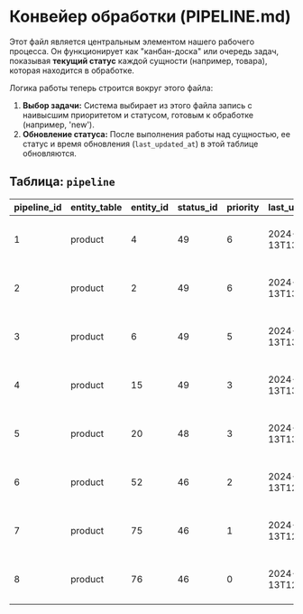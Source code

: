 # Конвейер обработки (PIPELINE.md)

Этот файл является центральным элементом нашего рабочего процесса. Он функционирует как "канбан-доска" или очередь задач, показывая **текущий статус** каждой сущности (например, товара), которая находится в обработке.

Логика работы теперь строится вокруг этого файла:
1.  **Выбор задачи:** Система выбирает из этого файла запись с наивысшим приоритетом и статусом, готовым к обработке (например, 'new').
2.  **Обновление статуса:** После выполнения работы над сущностью, ее статус и время обновления (`last_updated_at`) в этой таблице обновляются.

## Таблица: `pipeline`

| pipeline_id | entity_table | entity_id | status_id | priority | last_updated_at | notes |
| :--- | :--- | :--- | :--- | :--- | :--- | :--- |
| 1 | product | 4 | 49 | 6 | 2024-05-13T13:05:00Z | Priority sourced from Wekan |
| 2 | product | 2 | 49 | 6 | 2024-05-13T13:15:00Z | Priority sourced from Wekan |
| 3 | product | 6 | 49 | 5 | 2024-05-13T13:25:00Z | Priority sourced from Wekan |
| 4 | product | 15 | 49 | 3 | 2024-05-13T13:35:00Z | Priority sourced from Wekan |
| 5 | product | 20 | 48 | 3 | 2024-05-13T13:40:00Z | Priority sourced from Wekan |
| 6 | product | 52 | 46 | 2 | 2024-05-13T12:00:00Z | Priority sourced from Wekan |
| 7 | product | 75 | 46 | 1 | 2024-05-13T12:00:00Z | Priority sourced from Wekan |
| 8 | product | 76 | 46 | 0 | 2024-05-13T12:00:00Z | Priority sourced from Wekan |
